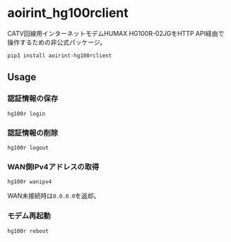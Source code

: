 # aoirint_hg100rclient

CATV回線用インターネットモデムHUMAX HG100R-02JGをHTTP API経由で操作するための非公式パッケージ。

```shell
pip3 install aoirint-hg100rclient
```

## Usage

### 認証情報の保存

```shell
hg100r login
```

### 認証情報の削除

```shell
hg100r logout
```

### WAN側IPv4アドレスの取得

```shell
hg100r wanipv4
```

WAN未接続時は`0.0.0.0`を返却。

### モデム再起動

```shell
hg100r reboot
```
